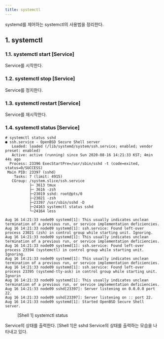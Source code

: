 ```yaml
---
title: systemctl
---
```


systemd를 제어하는 systemctl의 사용법을 정리한다.

## 1. systemctl

### 1.1. systemctl start [Service]

Service를 시작한다. 

### 1.2. systemctl stop [Service]

Service를 정지한다.

### 1.3. systemctl restart [Service]

Service를 재시작한다.

### 1.4. systemctl status [Service]

```shell
# systemctl status sshd
● ssh.service - OpenBSD Secure Shell server
   Loaded: loaded (/lib/systemd/system/ssh.service; enabled; vendor preset: enabled)
   Active: active (running) since Sun 2020-08-16 14:21:33 KST; 4min 44s ago
  Process: 23396 ExecStartPre=/usr/sbin/sshd -t (code=exited, status=0/SUCCESS)
 Main PID: 23397 (sshd)
    Tasks: 7 (limit: 4915)
   CGroup: /system.slice/ssh.service
           ├─ 3613 tmux
           ├─ 3616 -zsh
           ├─23019 sshd: root@pts/0
           ├─23021 -zsh
           ├─23397 /usr/sbin/sshd -D
           ├─24163 systemctl status sshd
           └─24164 less

Aug 16 14:21:33 node09 systemd[1]: This usually indicates unclean termination of a previous run, or service implementation deficiencies.
Aug 16 14:21:33 node09 systemd[1]: ssh.service: Found left-over process 23021 (zsh) in control group while starting unit. Ignoring.
Aug 16 14:21:33 node09 systemd[1]: This usually indicates unclean termination of a previous run, or service implementation deficiencies.
Aug 16 14:21:33 node09 systemd[1]: ssh.service: Found left-over process 23394 (systemctl) in control group while starting unit. Ignoring.
Aug 16 14:21:33 node09 systemd[1]: This usually indicates unclean termination of a previous run, or service implementation deficiencies.
Aug 16 14:21:33 node09 systemd[1]: ssh.service: Found left-over process 23395 (systemd-tty-ask) in control group while starting unit. Ignorin
Aug 16 14:21:33 node09 systemd[1]: This usually indicates unclean termination of a previous run, or service implementation deficiencies.
Aug 16 14:21:33 node09 sshd[23397]: Server listening on 0.0.0.0 port 22.
Aug 16 14:21:33 node09 sshd[23397]: Server listening on :: port 22.
Aug 16 14:21:33 node09 systemd[1]: Started OpenBSD Secure Shell server.
```
<figure>
<figcaption class="caption">[Shell 1] systemctl status</figcaption>
</figure>

Service의 상태를 출력한다. [Shell 1]은 sshd Service의 상태를 출력하는 모습을 나타내고 있다.
